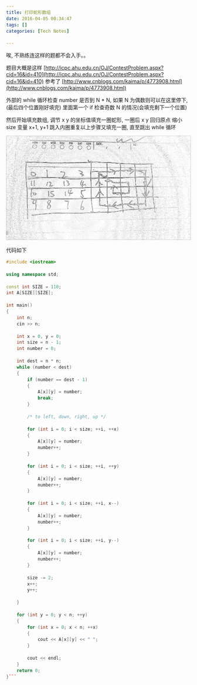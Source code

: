 ```yaml
---
title: 打印蛇形数组
date: 2016-04-05 00:34:47
tags: []
categories: [Tech Notes]

---
```


唉, 不熟练连这样的题都不会入手。。

题目大概是这样 [http://icpc.ahu.edu.cn/OJ/ContestProblem.aspx?cid=16&id=410](http://icpc.ahu.edu.cn/OJ/ContestProblem.aspx?cid=16&id=410)
参考了 [http://www.cnblogs.com/kaima/p/4773908.html](http://www.cnblogs.com/kaima/p/4773908.html)


外部的 while 循环检查 number 是否到 N * N, 如果 N 为偶数则可以在这里停下, (最后四个位置刚好填完)
里面第一个 if 检查奇数 N 的情况(会填充剩下一个位置)


然后开始填充数组, 调节 x y 的坐标值填充一圈蛇形, 一圈后 x y 回归原点
缩小 size 变量
x+1, y+1 跳入内圈重复以上步骤又填充一圈, 直至跳出 while 循环


![x y 走向](/img/打印蛇形数组/snake.jpg)

代码如下
<!-- truncate -->

```cpp
#include <iostream>

using namespace std;

const int SIZE = 110;
int A[SIZE][SIZE];

int main()
{
    int n;
    cin >> n;

    int x = 0, y = 0;
    int size = n - 1;
    int number = 0;

    int dest = n * n;
    while (number < dest)
    {
        if (number == dest - 1)
        {
            A[x][y] = number;
            break;
        }

        /* to left, down, right, up */

        for (int i = 0; i < size; ++i, ++x)
        {
            A[x][y] = number;
            number++;
        }

        for (int i = 0; i < size; ++i, ++y)
        {
            A[x][y] = number;
            number++;
        }

        for (int i = 0; i < size; ++i, x--)
        {
            A[x][y] = number;
            number++;
        }

        for (int i = 0; i < size; ++i, y--)
        {
            A[x][y] = number;
            number++;
        }

        size -= 2;
        x++;
        y++;

    }

    for (int y = 0; y < n; ++y)
    {
        for (int x = 0; x < n; ++x)
        {
            cout << A[x][y] << " ";
        }

        cout << endl;
    }
    return 0;
}```
